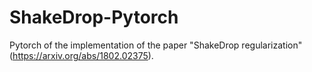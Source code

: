 # ShakeDrop-Pytorch
Pytorch of the implementation of the paper "ShakeDrop regularization" (https://arxiv.org/abs/1802.02375).
